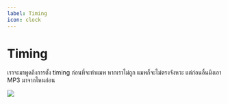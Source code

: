 ```yaml
---
label: Timing
icon: clock
---
```

# Timing
เราจะมาพูดถึงการตั้ง timing ก่อนที่จะทำแมพ หากเราไม่ถูก แมพก็จะไม่ตรงจังหวะ แต่ก่อนอื่นมึงเอา MP3 มาจากไหนก่อน

![](https://cdn.discordapp.com/attachments/531833851375386634/1061735683766624276/image.png)
